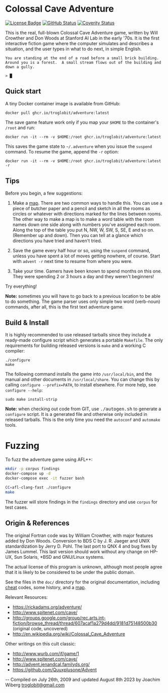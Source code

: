 Colossal Cave Adventure
=======================
[![License Badge][]][License] [![GitHub Status][]][GitHub] [![Coverity Status][]][Coverity Scan]

This is the real, full-blown Colossal Cave Adventure game, written by
Will Crowther and Don Woods at Stanford AI Lab in the early '70s.  It is
the first interactive fiction game where the computer simulates and
describes a situation, and the user types in what to do next, in simple
English.

```
You are standing at the end of a road before a small brick building.
Around you is a forest.  A small stream flows out of the building and
down a gully.

> █
```


Quick start
-----------

A tiny Docker container image is available from GitHub:

    docker pull ghcr.io/troglobit/adventure:latest

The save game feature work only if you map your `$HOME` to the
container's `/root` and run:

    docker run -it --rm -v $HOME:/root ghcr.io/troglobit/adventure:latest

This saves the game state to `~/.adventure` when you issue the `suspend`
command.  To resume the game, append the `-r` option:

    docker run -it --rm -v $HOME:/root ghcr.io/troglobit/adventure:latest -r


Tips
----

Before you begin, a few suggestions:

1. Make a [map][].  There are two common ways to handle this.  You can
   use a piece of butcher paper and a pencil and sketch in all the rooms
   as circles or whatever with directions marked for the lines between
   rooms.  The other way to make a map is to make a word table with the
   room names down one side along with numbers you've assigned each
   room.  Along the top of the table you put N, NW, W, SW, S, SE, E and
   so on.  (Remember up and down).  Then you can tell at a glance which
   directions you have tried and haven't tried.

2. Save the game every half hour or so, using the `suspend` command,
   unless you have spent a lot of moves getting nowhere, of course.
   Start with `advent -r` next time to resume from where you were.

3. Take your time.  Gamers have been known to spend months on this one.
   They were spending 2 or 3 hours a day and they weren't beginners!

Try everything!

**Note:** sometimes you will have to go back to a previous location to
be able to do something.  The game parser uses only simple two word
(verb-noun) commands, after all, this is the first text adventure game.


Build & Install
---------------

It is highly recommended to use released tarballs since they include a
ready-made configure script which generates a portable `Makefile`.  The
only requirements for building released versions is `make` and a working
C compiler:

    ./configure
    make

The following command installs the game into `/usr/local/bin`, and the
manual and other documents in `/usr/local/share`.  You can change this
by calling `configure --prefix=PATH`, to install elsewhere.  For more
help, see `configure --help`:

    sudo make install-strip

**Note:** when checking out code from GIT, use <kbd>./autogen.sh</kbd>
to generate a `configure` script.  It is a generated file and otherwise
only included in released tarballs.  This is the only time you need the
`autoconf` and `automake` tools.


# Fuzzing

To fuzz the adventure game using AFL++:

```bash
mkdir -p corpus findings
docker-compose up -d
docker-compose exec -it fuzzer bash

CC=afl-clang-fast ./configure
make
```

The fuzzer will store findings in the `findings` directory and use `corpus` for test cases.

Origin & References
-------------------

The original Fortran code was by William Crowther, with major features
added by Don Woods.  Conversion to BDS C by J. R. Jaeger and UNIX<TM>
standardization by Jerry D. Pohl. The last port to QNX 4 and bug fixes
by James Lummel.  This last version should work without any change on
HP-UX, Sun Solaris, *BSD and GNU/Linux systems.

The actual license of this program is unknown, although most people
agree that it is likely to be considered to be under the public domain.

See the files in the `doc/` directory for the original documentation,
including [cheat][] codes, some history, and a [map][].

Relevant Resources:

 - https://rickadams.org/adventure/
 - http://www.spitenet.com/cave/
 - http://groups.google.com/group/rec.arts.int-fiction/browse_thread/thread/607acaf1a279d4dd/9181d75148500b30 (original code, uncovered)
 - http://en.wikipedia.org/wiki/Colossal_Cave_Adventure

Other writings on this cult classic:

 - http://www.wurb.com/if/game/1
 - http://www.spitenet.com/cave/
 - http://advent.jenandcal.familyds.org/
 - https://github.com/Quuxplusone/Advent

 -- Compiled on July 26th, 2009 and updated August 8th 2023
    by Joachim Wiberg <troglobit@gmail.com>

[cheat]:           doc/cheat.txt
[map]:             doc/map.jpg
[License]:         https://unlicense.org/
[License Badge]:   https://img.shields.io/badge/License-Unlicense-blue.svg
[GitHub]:          https://github.com/troglobit/adventure/actions/workflows/build.yml
[GitHub Status]:   https://github.com/troglobit/adventure/actions/workflows/build.yml/badge.svg
[Coverity Scan]:   https://scan.coverity.com/projects/28918
[Coverity Status]: https://scan.coverity.com/projects/28918/badge.svg
